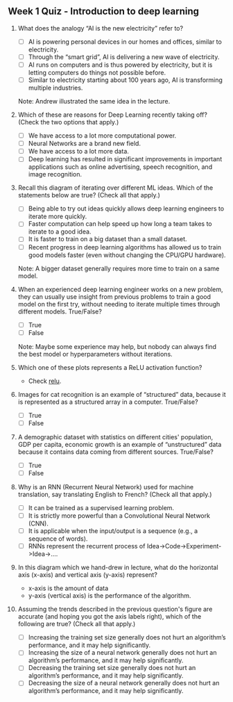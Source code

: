 ## Week 1 Quiz - Introduction to deep learning

1. What does the analogy “AI is the new electricity” refer to?

    - [ ] AI is powering personal devices in our homes and offices, similar to electricity.
    - [ ] Through the “smart grid”, AI is delivering a new wave of electricity.
    - [ ] AI runs on computers and is thus powered by electricity, but it is letting computers do things not possible before.
    - [ ] Similar to electricity starting about 100 years ago, AI is transforming multiple industries.
    
    Note: Andrew illustrated the same idea in the lecture.

2. Which of these are reasons for Deep Learning recently taking off? (Check the two options that apply.)

    - [ ] We have access to a lot more computational power.
    - [ ] Neural Networks are a brand new field.
    - [ ] We have access to a lot more data.
    - [ ] Deep learning has resulted in significant improvements in important applications such as online advertising, speech recognition, and image recognition.
    
3. Recall this diagram of iterating over different ML ideas. Which of the statements below are true? (Check all that apply.)

    - [ ] Being able to try out ideas quickly allows deep learning engineers to iterate more quickly.
    - [ ] Faster computation can help speed up how long a team takes to iterate to a good idea. 
    - [ ] It is faster to train on a big dataset than a small dataset.
    - [ ] Recent progress in deep learning algorithms has allowed us to train good models faster (even without changing the CPU/GPU hardware).

    Note: A bigger dataset generally requires more time to train on a same model.

4. When an experienced deep learning engineer works on a new problem, they can usually use insight from previous problems to train a good model on the first try, without needing to iterate multiple times through different models. True/False?

    - [ ] True
    - [ ] False
    
    Note: Maybe some experience may help, but nobody can always find the best model or hyperparameters without iterations. 

5. Which one of these plots represents a ReLU activation function?

    - Check [relu](https://en.wikipedia.org/wiki/Rectifier_(neural_networks)).
    
6. Images for cat recognition is an example of “structured” data, because it is represented as a structured array in a computer. True/False?
   
    - [ ] True
    - [ ] False
    
7. A demographic dataset with statistics on different cities' population, GDP per capita, economic growth is an example of “unstructured” data because it contains data coming from different sources. True/False?
   
    - [ ] True
    - [ ] False
    
8. Why is an RNN (Recurrent Neural Network) used for machine translation, say translating English to French? (Check all that apply.)

    - [ ] It can be trained as a supervised learning problem.
    - [ ] It is strictly more powerful than a Convolutional Neural Network (CNN).
    - [ ] It is applicable when the input/output is a sequence (e.g., a sequence of words).
    - [ ] RNNs represent the recurrent process of Idea->Code->Experiment->Idea->....
    
9. In this diagram which we hand-drew in lecture, what do the horizontal axis (x-axis) and vertical axis (y-axis) represent?

    - x-axis is the amount of data
    - y-axis (vertical axis) is the performance of the algorithm.

10. Assuming the trends described in the previous question's figure are accurate (and hoping you got the axis labels right), which of the following are true? (Check all that apply.)

    - [ ] Increasing the training set size generally does not hurt an algorithm’s performance, and it may help significantly.
    - [ ] Increasing the size of a neural network generally does not hurt an algorithm’s performance, and it may help significantly.
    - [ ] Decreasing the training set size generally does not hurt an algorithm’s performance, and it may help significantly.
    - [ ] Decreasing the size of a neural network generally does not hurt an algorithm’s performance, and it may help significantly.
